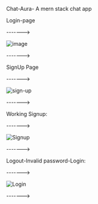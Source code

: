 Chat-Aura- A mern stack chat app



Login-page

------->

![image](https://github.com/smit41103/Chat-Aura/assets/96989384/0d41c188-7b06-4ed5-b3a3-f5ecce00c43f)

------->

SignUp Page

------->

![sign-up](https://github.com/smit41103/Chat-Aura/assets/96989384/07101313-bf34-4899-897f-687830be2213)

------->

Working Signup:

------->

![Signup](https://github.com/smit41103/Chat-Aura/assets/96989384/4f5d561d-2965-4697-bcd1-a97e07315aae)

------->

Logout-Invalid password-Login:

------->

![Login](https://github.com/smit41103/Chat-Aura/assets/96989384/8796062c-4ba6-4946-9afc-c5e53a2fe8b5)

------->




